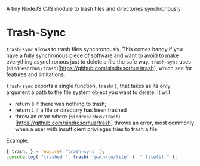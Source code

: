
A tiny NodeJS CJS module to trash files and directories synchronously

# Trash-Sync

`trash-sync` allows to trash files synchronously. This comes handy if you have a fully synchronous piece of
software and want to avoid to make everything asynchronous just to delete a file the safe way. `trash-sync`
uses (`sindresorhus/trash`)[https://github.com/sindresorhus/trash], which see for features and limitations.

`trash-sync` exports a single function, `trash()`, that takes as its only argument a path to the file system
object you want to delete. It will

* return `0` if there was nothing to trash;
* return `1` if a file or directory has been trashed
* throw an error where (`sindresorhus/trash`)[https://github.com/sindresorhus/trash] throws an error, most
  commonly when a user with insufficient privileges tries to trash a file

Example:

```js
{ trash, } = require( 'trash-sync' );
console.log( "trashed ", trash( 'path/to/file' ), " file(s)." );
```
